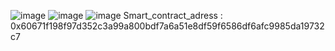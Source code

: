 ![image]({https://img.shields.io/badge/Ethereum-3C3C3D?style=for-the-badge&logo=Ethereum&logoColor=white})
![image]({https://img.shields.io/badge/Solidity-e6e6e6?style=for-the-badge&logo=solidity&logoColor=black})
![image]({https://poser.pugx.org/laravel/framework/license.svg})
Smart_contract_adress : 0x60671f198f97d352c3a99a800bdf7a6a51e8df59f6586df6afc9985da19732c7

